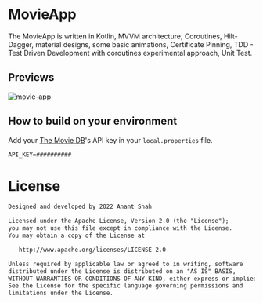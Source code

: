 # MovieApp
The MovieApp is written in Kotlin, MVVM architecture, Coroutines, Hilt-Dagger, material designs, some basic animations, Certificate Pinning, TDD - Test Driven Development with coroutines experimental approach, Unit Test.

## Previews
![movie-app](https://user-images.githubusercontent.com/13238619/167318245-ed205623-80e6-484f-b302-f7774ab6ab5c.gif)


## How to build on your environment
Add your [The Movie DB](https://www.themoviedb.org)'s API key in your `local.properties` file.
```xml
API_KEY=##########
```

# License
```xml
Designed and developed by 2022 Anant Shah

Licensed under the Apache License, Version 2.0 (the "License");
you may not use this file except in compliance with the License.
You may obtain a copy of the License at

   http://www.apache.org/licenses/LICENSE-2.0

Unless required by applicable law or agreed to in writing, software
distributed under the License is distributed on an "AS IS" BASIS,
WITHOUT WARRANTIES OR CONDITIONS OF ANY KIND, either express or implied.
See the License for the specific language governing permissions and
limitations under the License.
